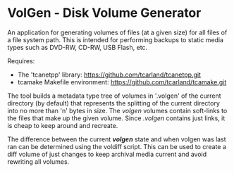VolGen - Disk Volume Generator
===============================

An application for generating volumes of files (at a given size) for all files
of a file system path. This is intended for performing backups to static media
types such as DVD-RW, CD-RW, USB Flash, etc.

  Requires:
   * The 'tcanetpp' library:  https://github.com/tcarland/tcanetpp.git
   * tcamake Makefile environment: https://github.com/tcarland/tcamake.git

The tool builds a metadata type tree of volumes in '.volgen' of the current
directory (by default) that represents the splitting of the current directory
into no more than 'n' bytes in size. The *volgen* volumes contain soft-links
to the files that make up the given volume. Since *.volgen* contains just
links, it is cheap to keep around and recreate.  

The difference between the current ***volgen*** state and when volgen was last
ran can be determined using the voldiff script.  This can be used to create a
diff volume of just changes to keep archival media current and avoid rewriting
all volumes.
